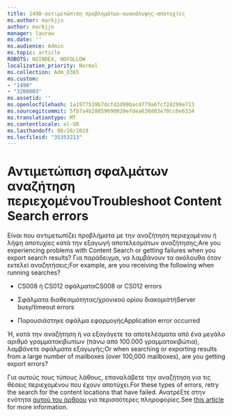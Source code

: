 ```yaml
---
title: 1490-αντιμετώπιση προβλημάτων-ανακάλυψης-αποτυχίες
ms.author: markjjo
author: markjjo
manager: lauraw
ms.date: ''
ms.audience: Admin
ms.topic: article
ROBOTS: NOINDEX, NOFOLLOW
localization_priority: Normal
ms.collection: Adm_O365
ms.custom:
- "1490"
- "3200003"
ms.assetid: ''
ms.openlocfilehash: 1a1977539b7dcfd2d99bac4779a6fcf28299e713
ms.sourcegitcommit: 5fb7a4b28859690020efdea630d03e70cc0e6334
ms.translationtype: MT
ms.contentlocale: el-GR
ms.lasthandoff: 06/28/2019
ms.locfileid: "35353213"
---
```

# <a name="troubleshoot-content-search-errors"></a><span data-ttu-id="96e7e-102">Αντιμετώπιση σφαλμάτων αναζήτηση περιεχομένου</span><span class="sxs-lookup"><span data-stu-id="96e7e-102">Troubleshoot Content Search errors</span></span>

<span data-ttu-id="96e7e-103">Είναι που αντιμετωπίζει προβλήματα με την αναζήτηση περιεχομένου ή λήψη αποτυχίες κατά την εξαγωγή αποτελεσμάτων αναζήτησης;</span><span class="sxs-lookup"><span data-stu-id="96e7e-103">Are you experiencing problems with Content Search or getting failures when you export search results?</span></span>
<span data-ttu-id="96e7e-104">Για παράδειγμα, να λαμβάνουν τα ακόλουθα όταν εκτελεί αναζητήσεις;</span><span class="sxs-lookup"><span data-stu-id="96e7e-104">For example, are you receiving the following when running searches?</span></span>

- <span data-ttu-id="96e7e-105">CS008 ή CS012 σφάλματα</span><span class="sxs-lookup"><span data-stu-id="96e7e-105">CS008 or CS012 errors</span></span>

- <span data-ttu-id="96e7e-106">Σφάλματα διαθεσιμότητας/χρονικού ορίου διακομιστή</span><span class="sxs-lookup"><span data-stu-id="96e7e-106">Server busy/timeout errors</span></span>

- <span data-ttu-id="96e7e-107">Παρουσιάστηκε σφάλμα εφαρμογής</span><span class="sxs-lookup"><span data-stu-id="96e7e-107">Application error occurred</span></span>

<span data-ttu-id="96e7e-108">Ή, κατά την αναζήτηση ή να εξαγάγετε τα αποτελέσματα από ένα μεγάλο αριθμό γραμματοκιβωτίων (πάνω από 100.000 γραμματοκιβώτια), λαμβάνετε σφάλματα εξαγωγής;</span><span class="sxs-lookup"><span data-stu-id="96e7e-108">Or when searching or exporting results from a large number of mailboxes (over 100,000 mailboxes), are you getting export errors?</span></span>

<span data-ttu-id="96e7e-109">Για αυτούς τους τύπους λάθους, επαναλάβετε την αναζήτηση για τις θέσεις περιεχομένου που έχουν αποτύχει.</span><span class="sxs-lookup"><span data-stu-id="96e7e-109">For these types of errors, retry the search for the content locations that have failed.</span></span> <span data-ttu-id="96e7e-110">Ανατρέξτε στην ενότητα [αυτού του άρθρου](https://docs.microsoft.com/office365/securitycompliance/retry-failed-content-search) για περισσότερες πληροφορίες.</span><span class="sxs-lookup"><span data-stu-id="96e7e-110">See  [this article](https://docs.microsoft.com/office365/securitycompliance/retry-failed-content-search) for more information.</span></span>
